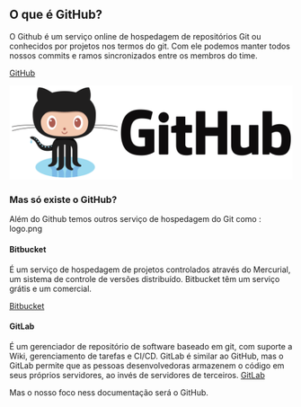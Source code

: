 ## O que é GitHub?

O Github é um serviço online de hospedagem de repositórios Git ou conhecidos por projetos nos termos do git. Com ele podemos manter todos nossos commits e ramos sincronizados entre os membros do time.

[GitHub](https://github.com/) 

![Logo do GitHub](../images/github/oqueegit/logo.png)


### Mas só existe o GitHub?

Além do Github temos outros serviço de hospedagem do Git como : 
logo.png

#### Bitbucket 
É um serviço de hospedagem de projetos controlados através do Mercurial, um sistema de controle de versões distribuído. Bitbucket têm um serviço grátis e um comercial.

[Bitbucket](https://bitbucket.org/) 


#### GitLab 
É um gerenciador de repositório de software baseado em git, com suporte a Wiki, gerenciamento de tarefas e CI/CD. GitLab é similar ao GitHub, mas o GitLab permite que as pessoas desenvolvedoras armazenem o código em seus próprios servidores, ao invés de servidores de terceiros. 
[GitLab](https://gitlab.com/explore) 

Mas o nosso foco ness documentação será o GitHub.